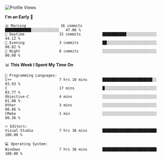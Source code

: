 <!--START_SECTION:waka-->
![Profile Views](http://img.shields.io/badge/Profile%20Views-0-blue)

**I'm an Early 🐤** 

```text
🌞 Morning                16 commits          ████████████░░░░░░░░░░░░░   47.06 % 
🌆 Daytime                15 commits          ███████████░░░░░░░░░░░░░░   44.12 % 
🌃 Evening                3 commits           ██░░░░░░░░░░░░░░░░░░░░░░░   08.82 % 
🌙 Night                  0 commits           ░░░░░░░░░░░░░░░░░░░░░░░░░   00.00 % 
```


📊 **This Week I Spent My Time On** 

```text
💬 Programming Languages: 
C++                      7 hrs 10 mins       ███████████████████████░░   93.93 % 
C                        17 mins             █░░░░░░░░░░░░░░░░░░░░░░░░   03.77 % 
Objective-C              4 mins              ░░░░░░░░░░░░░░░░░░░░░░░░░   01.08 % 
Other                    3 mins              ░░░░░░░░░░░░░░░░░░░░░░░░░   00.86 % 
CMake                    1 min               ░░░░░░░░░░░░░░░░░░░░░░░░░   00.36 % 

🔥 Editors: 
Visual Studio            7 hrs 38 mins       █████████████████████████   100.00 % 

💻 Operating System: 
Windows                  7 hrs 38 mins       █████████████████████████   100.00 % 
```


<!--END_SECTION:waka-->
